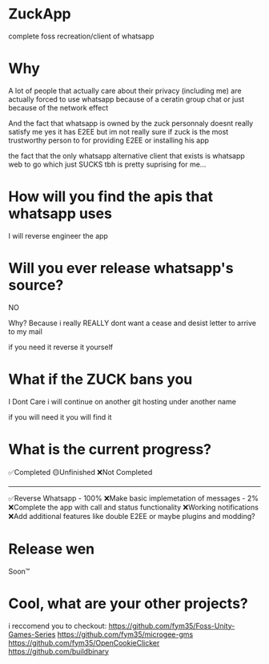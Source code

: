 # ZuckApp
complete foss recreation/client of whatsapp

# Why
A lot of people that actually care about their privacy (including me)
are actually forced to use whatsapp because
of a ceratin group chat or just because of the network effect

And the fact that whatsapp is owned by the zuck personnaly doesnt really satisfy me
yes it has E2EE but im not really sure if zuck is the most trustworthy person
to for providing E2EE or installing his app

the fact that the only whatsapp alternative client that exists is whatsapp web to go
which just SUCKS tbh is pretty suprising for me...

# How will you find the apis that whatsapp uses
I will reverse engineer the app

# Will you ever release whatsapp's source?

NO 

Why? Because i really REALLY dont want a cease and desist letter 
to arrive to my mail

if you need it reverse it yourself

# What if the ZUCK bans you

I Dont Care 
i will continue on another git hosting under another name

if you will need it you will find it

# What is the current progress?

✅Completed 🟡Unfinished ❌Not Completed

-----------------
✅Reverse Whatsapp - 100%
❌Make basic implemetation of messages - 2%
❌Complete the app with call and status functionality
❌Working notifications
❌Add additional features like double E2EE or maybe plugins and modding?

# Release wen

Soon™

# Cool, what are your other projects?

i reccomend you to checkout:
https://github.com/fym35/Foss-Unity-Games-Series
https://github.com/fym35/microgee-gms
https://github.com/fym35/OpenCookieClicker
https://github.com/buildbinary


